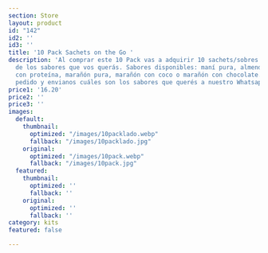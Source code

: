 ```yaml
---
section: Store
layout: product
id: "142"
id2: ''
id3: ''
title: '10 Pack Sachets on the Go '
description: 'Al comprar este 10 Pack vas a adquirir 10 sachets/sobres de mantequillas
  de los sabores que vos querás. Sabores disponibles: maní pura, almendra pura, almendra
  con proteína, marañón pura, marañón con coco o marañón con chocolate. Realizátu
  pedido y envianos cuáles son los sabores que querés a nuestro Whatsapp 89423381. '
price1: '16.20'
price2: ''
price3: ''
images:
  default:
    thumbnail:
      optimized: "/images/10packlado.webp"
      fallback: "/images/10packlado.jpg"
    original:
      optimized: "/images/10pack.webp"
      fallback: "/images/10pack.jpg"
  featured:
    thumbnail:
      optimized: ''
      fallback: ''
    original:
      optimized: ''
      fallback: ''
category: kits
featured: false

---
```

